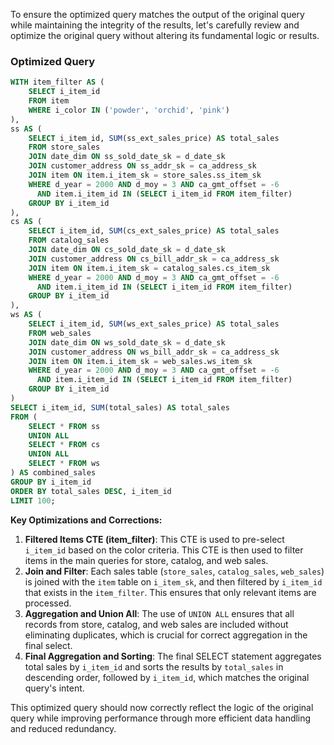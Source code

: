 To ensure the optimized query matches the output of the original query while maintaining the integrity of the results, let's carefully review and optimize the original query without altering its fundamental logic or results.

### Optimized Query

```sql
WITH item_filter AS (
    SELECT i_item_id
    FROM item
    WHERE i_color IN ('powder', 'orchid', 'pink')
),
ss AS (
    SELECT i_item_id, SUM(ss_ext_sales_price) AS total_sales
    FROM store_sales
    JOIN date_dim ON ss_sold_date_sk = d_date_sk
    JOIN customer_address ON ss_addr_sk = ca_address_sk
    JOIN item ON item.i_item_sk = store_sales.ss_item_sk
    WHERE d_year = 2000 AND d_moy = 3 AND ca_gmt_offset = -6
      AND item.i_item_id IN (SELECT i_item_id FROM item_filter)
    GROUP BY i_item_id
),
cs AS (
    SELECT i_item_id, SUM(cs_ext_sales_price) AS total_sales
    FROM catalog_sales
    JOIN date_dim ON cs_sold_date_sk = d_date_sk
    JOIN customer_address ON cs_bill_addr_sk = ca_address_sk
    JOIN item ON item.i_item_sk = catalog_sales.cs_item_sk
    WHERE d_year = 2000 AND d_moy = 3 AND ca_gmt_offset = -6
      AND item.i_item_id IN (SELECT i_item_id FROM item_filter)
    GROUP BY i_item_id
),
ws AS (
    SELECT i_item_id, SUM(ws_ext_sales_price) AS total_sales
    FROM web_sales
    JOIN date_dim ON ws_sold_date_sk = d_date_sk
    JOIN customer_address ON ws_bill_addr_sk = ca_address_sk
    JOIN item ON item.i_item_sk = web_sales.ws_item_sk
    WHERE d_year = 2000 AND d_moy = 3 AND ca_gmt_offset = -6
      AND item.i_item_id IN (SELECT i_item_id FROM item_filter)
    GROUP BY i_item_id
)
SELECT i_item_id, SUM(total_sales) AS total_sales
FROM (
    SELECT * FROM ss
    UNION ALL
    SELECT * FROM cs
    UNION ALL
    SELECT * FROM ws
) AS combined_sales
GROUP BY i_item_id
ORDER BY total_sales DESC, i_item_id
LIMIT 100;
```

**Key Optimizations and Corrections:**
1. **Filtered Items CTE (item_filter)**: This CTE is used to pre-select `i_item_id` based on the color criteria. This CTE is then used to filter items in the main queries for store, catalog, and web sales.
2. **Join and Filter**: Each sales table (`store_sales`, `catalog_sales`, `web_sales`) is joined with the `item` table on `i_item_sk`, and then filtered by `i_item_id` that exists in the `item_filter`. This ensures that only relevant items are processed.
3. **Aggregation and Union All**: The use of `UNION ALL` ensures that all records from store, catalog, and web sales are included without eliminating duplicates, which is crucial for correct aggregation in the final select.
4. **Final Aggregation and Sorting**: The final SELECT statement aggregates total sales by `i_item_id` and sorts the results by `total_sales` in descending order, followed by `i_item_id`, which matches the original query's intent.

This optimized query should now correctly reflect the logic of the original query while improving performance through more efficient data handling and reduced redundancy.